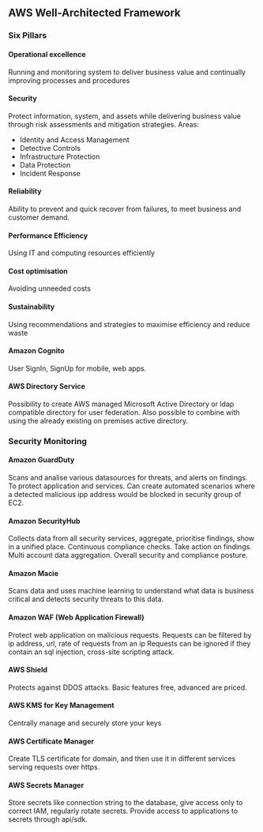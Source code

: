
## AWS Well-Architected Framework

### Six Pillars

#### Operational excellence

Running and monitoring system to deliver business value and continually improving processes and procedures

#### Security

Protect information, system, and assets while delivering business value through risk assessments and mitigation strategies.
Areas:
* Identity and Access Management
* Detective Controls
* Infrastructure Protection
* Data Protection
* Incident Response

#### Reliability

Ability to prevent and quick recover from failures, to meet business and customer demand.

#### Performance Efficiency

Using IT and computing resources efficiently

#### Cost optimisation

Avoiding unneeded costs

#### Sustainability

Using recommendations and strategies to maximise efficiency and reduce waste 


#### Amazon Cognito

User SignIn, SignUp for mobile, web apps.

#### AWS Directory Service

Possibility to create AWS managed Microsoft Active Directory or ldap compatible directory for user federation. Also possible to combine with using the already existing on premises active directory. 

### Security Monitoring

#### Amazon GuardDuty

Scans and analise various datasources for threats, and alerts on findings.
To protect application and services.
Can create automated scenarios where a detected malicious ipp address would be blocked in security group of EC2.

#### Amazon SecurityHub

Collects data from all security services, aggregate, prioritise findings, show in a unified place.
Continuous compliance checks.
Take action on findings.
Multi account data aggregation.
Overall security and compliance posture.

#### Amazon Macie

Scans data and uses machine learning to understand what data is business critical and detects security threats to this data.

#### Amazon WAF (Web Application Firewall)

Protect web application on malicious requests. 
Requests can be filtered by ip address, url, rate of requests from an ip
Requests can be ignored if they contain an sql injection, cross-site scripting attack.

#### AWS Shield

Protects against DDOS attacks. Basic features free, advanced are priced.

#### AWS KMS for Key Management

Centrally manage and securely store your keys

#### AWS Certificate Manager

Create TLS certificate for domain, and then use it in different services serving requests over https.

#### AWS Secrets Manager

Store secrets like connection string to the database, give access only to correct IAM, regularly rotate secrets. Provide access to applications to secrets through api/sdk.